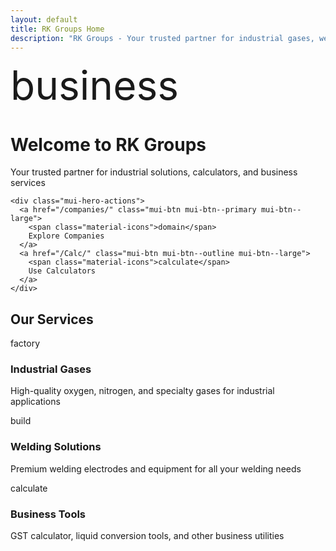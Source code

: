 ```yaml
---
layout: default
title: RK Groups Home
description: "RK Groups - Your trusted partner for industrial gases, welding equipment, calculators, and business solutions across Uttar Pradesh, India."
---
```


<div class="mui-hero mui-hero--bleed">
  <div class="mui-hero-content">
    <div class="mui-hero-icon">
      <span class="material-icons" style="font-size: 4rem;">business</span>
    </div>
    <h1 class="mui-hero-title">Welcome to RK Groups</h1>
    <p class="mui-hero-subtitle">Your trusted partner for industrial solutions, calculators, and business services</p>

    <div class="mui-hero-actions">
      <a href="/companies/" class="mui-btn mui-btn--primary mui-btn--large">
        <span class="material-icons">domain</span>
        Explore Companies
      </a>
      <a href="/Calc/" class="mui-btn mui-btn--outline mui-btn--large">
        <span class="material-icons">calculate</span>
        Use Calculators
      </a>
    </div>
  </div>
</div>

<div class="mui-features">
  <h2>Our Services</h2>
  <div class="mui-features-grid">
    <div class="mui-feature-card">
      <span class="material-icons mui-feature-icon">factory</span>
      <h3>Industrial Gases</h3>
      <p>High-quality oxygen, nitrogen, and specialty gases for industrial applications</p>
    </div>
    <div class="mui-feature-card">
      <span class="material-icons mui-feature-icon">build</span>
      <h3>Welding Solutions</h3>
      <p>Premium welding electrodes and equipment for all your welding needs</p>
    </div>
    <div class="mui-feature-card">
      <span class="material-icons mui-feature-icon">calculate</span>
      <h3>Business Tools</h3>
      <p>GST calculator, liquid conversion tools, and other business utilities</p>
    </div>
  </div>
</div>
